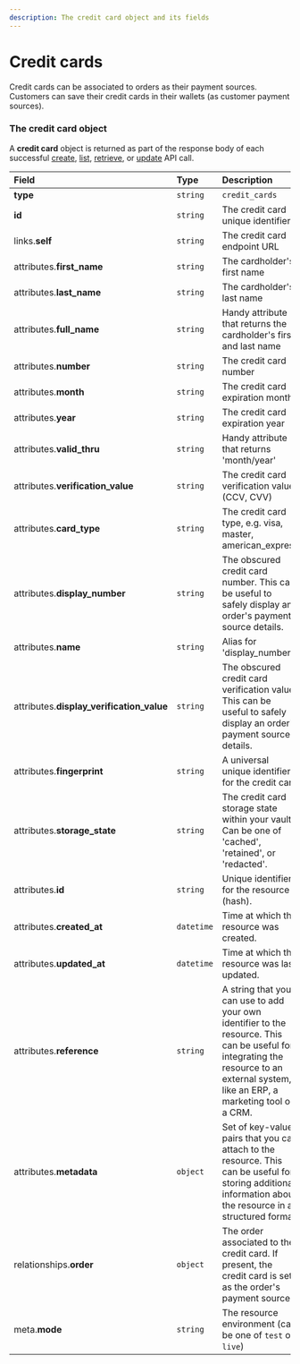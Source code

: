 ```yaml
---
description: The credit card object and its fields
---
```


# Credit cards

Credit cards can be associated to orders as their payment sources.
Customers can save their credit cards in their wallets (as customer payment sources).


### The credit card object

A **credit card** object is returned as part of the response body of each successful
[create](https://docs.commercelayer.io/api/resources/credit_cards/create_credit_card),
[list](https://docs.commercelayer.io/api/resources/credit_cards/list_credit_cards),
[retrieve](https://docs.commercelayer.io/api/resources/credit_cards/retrieve_credit_card),
or [update](https://docs.commercelayer.io/api/resources/credit_cards/update_credit_card) API call.

| Field | Type | Description |
| :--- | :--- | :--- |
| **type** | `string` | `credit_cards` |
| **id** | `string` | The credit card unique identifier |
| links.**self** | `string` | The credit card endpoint URL |
| attributes.**first_name** | `string` | The cardholder's first name |
| attributes.**last_name** | `string` | The cardholder's last name |
| attributes.**full_name** | `string` | Handy attribute that returns the cardholder's first and last name |
| attributes.**number** | `string` | The credit card number |
| attributes.**month** | `string` | The credit card expiration month |
| attributes.**year** | `string` | The credit card expiration year |
| attributes.**valid_thru** | `string` | Handy attribute that returns 'month/year' |
| attributes.**verification_value** | `string` | The credit card verification value (CCV, CVV) |
| attributes.**card_type** | `string` | The credit card type, e.g. visa, master, american_express |
| attributes.**display_number** | `string` | The obscured credit card number. This can be useful to safely display an order's payment source details. |
| attributes.**name** | `string` | Alias for 'display_number' |
| attributes.**display_verification_value** | `string` | The obscured credit card verification value. This can be useful to safely display an order's payment source details. |
| attributes.**fingerprint** | `string` | A universal unique identifier for the credit card |
| attributes.**storage_state** | `string` | The credit card storage state within your vault. Can be one of 'cached', 'retained', or 'redacted'. |
| attributes.**id** | `string` | Unique identifier for the resource (hash). |
| attributes.**created_at** | `datetime` | Time at which the resource was created. |
| attributes.**updated_at** | `datetime` | Time at which the resource was last updated. |
| attributes.**reference** | `string` | A string that you can use to add your own identifier to the resource. This can be useful for integrating the resource to an external system, like an ERP, a marketing tool or a CRM. |
| attributes.**metadata** | `object` | Set of key-value pairs that you can attach to the resource. This can be useful for storing additional information about the resource in a structured format. |
| relationships.**order** | `object` | The order associated to the credit card. If present, the credit card is set as the order's payment source. |
| meta.**mode** | `string` | The resource environment \(can be one of `test` or `live`\) |
